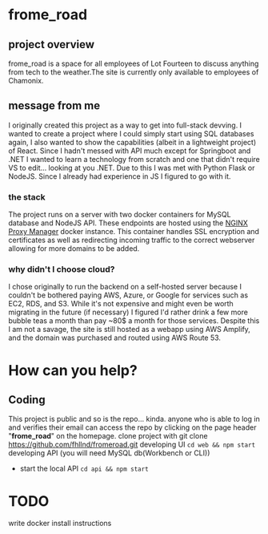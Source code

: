# frome_road
## project overview
frome_road is a space for all employees of Lot Fourteen to discuss anything from tech to the weather.The site is currently only available to employees of Chamonix.

## message from me
I originally created this project as a way to get into full-stack devving. I wanted to create a project where I could simply start using SQL databases again, I also wanted to show the capabilities (albeit in a lightweight project) of React. Since I hadn't messed with API much except for Springboot and .NET I wanted to learn a technology from scratch and one that didn't require VS to edit... looking at you .NET. Due to this I was met with Python Flask or NodeJS. Since I already had experience in JS I figured to go with it.

### the stack
The project runs on a server with two docker containers for MySQL database and NodeJS API. These endpoints are hosted using the [NGINX Proxy Manager](https://nginxproxymanager.com/guide/#quick-setup) docker instance. This container handles SSL encryption and certificates as well as redirecting incoming traffic to the correct webserver allowing for more domains to be added. 

### why didn't I choose cloud?
I chose originally to run the backend on a self-hosted server because I couldn't be bothered paying AWS, Azure, or Google for services such as EC2, RDS, and S3. While it's not expensive and might even be worth migrating in the future (if necessary) I figured I'd rather drink a few more bubble teas a month than pay ~80$ a month for those services.
Despite this I am not a savage, the site is still hosted as a webapp using AWS Amplify, and the domain was purchased and routed using AWS Route 53. 


# How can you help?
## Coding
This project is public and so is the repo... kinda. anyone who is able to log in and verifies their email can access the repo by clicking on the page header "**frome_road**" on the homepage.
clone project with git clone https://github.com/fhllnd/fromeroad.git
developing UI `cd web && npm start` 
developing API (you will need MySQL db(Workbench or CLI))
- start the local API `cd api && npm start` 


# TODO
write docker install instructions



